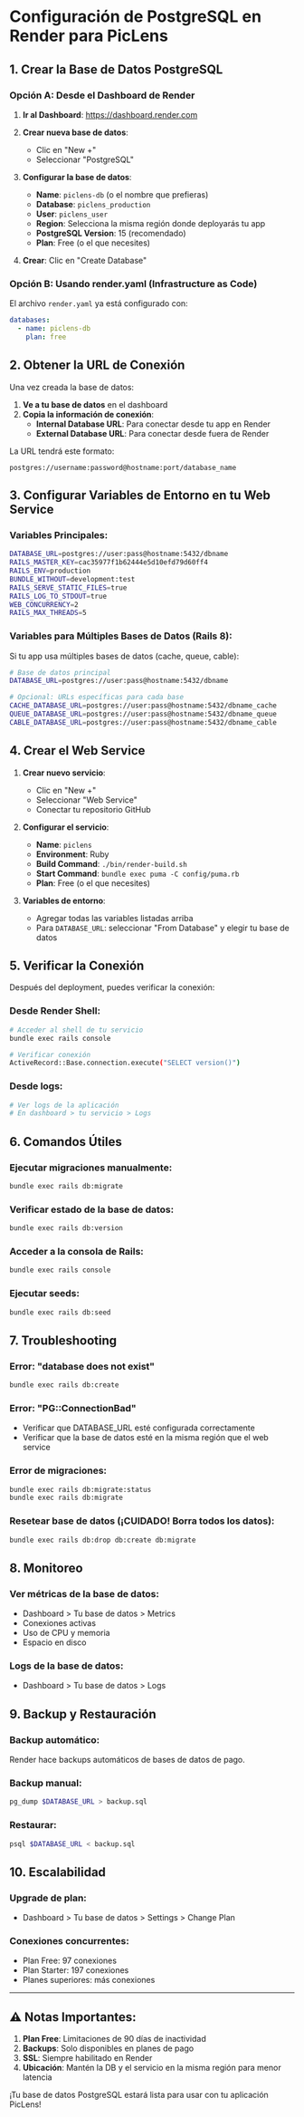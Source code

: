 # Configuración de PostgreSQL en Render para PicLens

## 1. Crear la Base de Datos PostgreSQL

### Opción A: Desde el Dashboard de Render

1. **Ir al Dashboard**: https://dashboard.render.com
2. **Crear nueva base de datos**:
   - Clic en "New +"
   - Seleccionar "PostgreSQL"
   
3. **Configurar la base de datos**:
   - **Name**: `piclens-db` (o el nombre que prefieras)
   - **Database**: `piclens_production`
   - **User**: `piclens_user`
   - **Region**: Selecciona la misma región donde deployarás tu app
   - **PostgreSQL Version**: 15 (recomendado)
   - **Plan**: Free (o el que necesites)

4. **Crear**: Clic en "Create Database"

### Opción B: Usando render.yaml (Infrastructure as Code)

El archivo `render.yaml` ya está configurado con:

```yaml
databases:
  - name: piclens-db
    plan: free
```

## 2. Obtener la URL de Conexión

Una vez creada la base de datos:

1. **Ve a tu base de datos** en el dashboard
2. **Copia la información de conexión**:
   - **Internal Database URL**: Para conectar desde tu app en Render
   - **External Database URL**: Para conectar desde fuera de Render

La URL tendrá este formato:
```
postgres://username:password@hostname:port/database_name
```

## 3. Configurar Variables de Entorno en tu Web Service

### Variables Principales:
```bash
DATABASE_URL=postgres://user:pass@hostname:5432/dbname
RAILS_MASTER_KEY=cac35977f1b62444e5d10efd79d60ff4
RAILS_ENV=production
BUNDLE_WITHOUT=development:test
RAILS_SERVE_STATIC_FILES=true
RAILS_LOG_TO_STDOUT=true
WEB_CONCURRENCY=2
RAILS_MAX_THREADS=5
```

### Variables para Múltiples Bases de Datos (Rails 8):
Si tu app usa múltiples bases de datos (cache, queue, cable):

```bash
# Base de datos principal
DATABASE_URL=postgres://user:pass@hostname:5432/dbname

# Opcional: URLs específicas para cada base
CACHE_DATABASE_URL=postgres://user:pass@hostname:5432/dbname_cache
QUEUE_DATABASE_URL=postgres://user:pass@hostname:5432/dbname_queue
CABLE_DATABASE_URL=postgres://user:pass@hostname:5432/dbname_cable
```

## 4. Crear el Web Service

1. **Crear nuevo servicio**:
   - Clic en "New +"
   - Seleccionar "Web Service"
   - Conectar tu repositorio GitHub

2. **Configurar el servicio**:
   - **Name**: `piclens`
   - **Environment**: Ruby
   - **Build Command**: `./bin/render-build.sh`
   - **Start Command**: `bundle exec puma -C config/puma.rb`
   - **Plan**: Free (o el que necesites)

3. **Variables de entorno**:
   - Agregar todas las variables listadas arriba
   - Para `DATABASE_URL`: seleccionar "From Database" y elegir tu base de datos

## 5. Verificar la Conexión

Después del deployment, puedes verificar la conexión:

### Desde Render Shell:
```bash
# Acceder al shell de tu servicio
bundle exec rails console

# Verificar conexión
ActiveRecord::Base.connection.execute("SELECT version()")
```

### Desde logs:
```bash
# Ver logs de la aplicación
# En dashboard > tu servicio > Logs
```

## 6. Comandos Útiles

### Ejecutar migraciones manualmente:
```bash
bundle exec rails db:migrate
```

### Verificar estado de la base de datos:
```bash
bundle exec rails db:version
```

### Acceder a la consola de Rails:
```bash
bundle exec rails console
```

### Ejecutar seeds:
```bash
bundle exec rails db:seed
```

## 7. Troubleshooting

### Error: "database does not exist"
```bash
bundle exec rails db:create
```

### Error: "PG::ConnectionBad"
- Verificar que DATABASE_URL esté configurada correctamente
- Verificar que la base de datos esté en la misma región que el web service

### Error de migraciones:
```bash
bundle exec rails db:migrate:status
bundle exec rails db:migrate
```

### Resetear base de datos (¡CUIDADO! Borra todos los datos):
```bash
bundle exec rails db:drop db:create db:migrate
```

## 8. Monitoreo

### Ver métricas de la base de datos:
- Dashboard > Tu base de datos > Metrics
- Conexiones activas
- Uso de CPU y memoria
- Espacio en disco

### Logs de la base de datos:
- Dashboard > Tu base de datos > Logs

## 9. Backup y Restauración

### Backup automático:
Render hace backups automáticos de bases de datos de pago.

### Backup manual:
```bash
pg_dump $DATABASE_URL > backup.sql
```

### Restaurar:
```bash
psql $DATABASE_URL < backup.sql
```

## 10. Escalabilidad

### Upgrade de plan:
- Dashboard > Tu base de datos > Settings > Change Plan

### Conexiones concurrentes:
- Plan Free: 97 conexiones
- Plan Starter: 197 conexiones
- Planes superiores: más conexiones

---

## ⚠️ Notas Importantes:

1. **Plan Free**: Limitaciones de 90 días de inactividad
2. **Backups**: Solo disponibles en planes de pago
3. **SSL**: Siempre habilitado en Render
4. **Ubicación**: Mantén la DB y el servicio en la misma región para menor latencia

¡Tu base de datos PostgreSQL estará lista para usar con tu aplicación PicLens!
